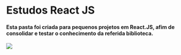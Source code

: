 # Estudos React JS

#### Esta pasta foi criada para pequenos projetos em React.JS, afim de consolidar e testar o conhecimento da referida biblioteca.


![](https://miro.medium.com/max/1152/1*bDwvBeTdjqWuEoXj0vKxXQ.png)
